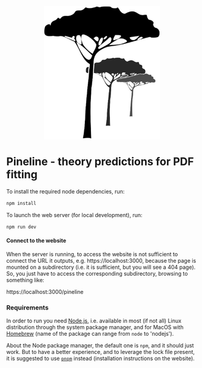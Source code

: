 <p align="center">
  <a href="https://n3pdf.github.io/pineline/">
    <img alt="Pineline"
    src="./public/pineline.svg"
    height=350>
  </a>
</p>

# Pineline - theory predictions for PDF fitting

To install the required node dependencies, run:

```sh
npm install
```

To launch the web server (for local development), run:

```sh
npm run dev
```

#### Connect to the website

When the server is running, to access the website is not sufficient to connect
the URL it outputs, e.g. https://localhost:3000, because the page is mounted on
a subdirectory (i.e. it is sufficient, but you will see a 404 page).
So, you just have to access the corresponding subdirectory, browsing to
something like:

https://localhost:3000/pineline

### Requirements

In order to run you need [Node.js](https://nodejs.org/en/), i.e. available in
most (if not all) Linux distribution through the system package manager, and for
MacOS with [Homebrew](https://brew.sh/) (name of the package can range from
`node` to 'nodejs').

About the Node package manager, the default one is `npm`, and it should just
work. But to have a better experience, and to leverage the lock file present, it
is suggested to use [`pnpm`](https://pnpm.io/) instead (installation
instructions on the website).
